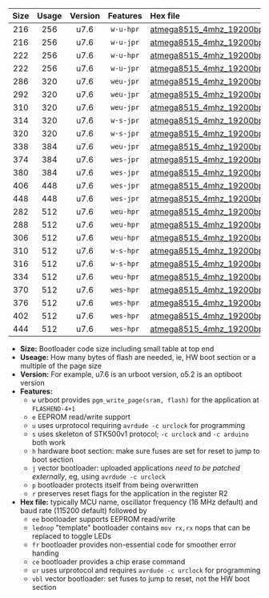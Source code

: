 |Size|Usage|Version|Features|Hex file|
|:-:|:-:|:-:|:-:|:--|
|216|256|u7.6|`w-u-hpr`|[atmega8515_4mhz_19200bps_ur.hex](https://raw.githubusercontent.com/stefanrueger/urboot/main//atmega8515_4mhz_19200bps_ur.hex)|
|216|256|u7.6|`w-u-jpr`|[atmega8515_4mhz_19200bps_ur_vbl.hex](https://raw.githubusercontent.com/stefanrueger/urboot/main//atmega8515_4mhz_19200bps_ur_vbl.hex)|
|222|256|u7.6|`w-u-hpr`|[atmega8515_4mhz_19200bps_lednop_ur.hex](https://raw.githubusercontent.com/stefanrueger/urboot/main//atmega8515_4mhz_19200bps_lednop_ur.hex)|
|222|256|u7.6|`w-u-jpr`|[atmega8515_4mhz_19200bps_lednop_ur_vbl.hex](https://raw.githubusercontent.com/stefanrueger/urboot/main//atmega8515_4mhz_19200bps_lednop_ur_vbl.hex)|
|286|320|u7.6|`weu-jpr`|[atmega8515_4mhz_19200bps_ee_ur_vbl.hex](https://raw.githubusercontent.com/stefanrueger/urboot/main//atmega8515_4mhz_19200bps_ee_ur_vbl.hex)|
|292|320|u7.6|`weu-jpr`|[atmega8515_4mhz_19200bps_ee_lednop_ur_vbl.hex](https://raw.githubusercontent.com/stefanrueger/urboot/main//atmega8515_4mhz_19200bps_ee_lednop_ur_vbl.hex)|
|310|320|u7.6|`weu-jpr`|[atmega8515_4mhz_19200bps_ee_lednop_fr_ur_vbl.hex](https://raw.githubusercontent.com/stefanrueger/urboot/main//atmega8515_4mhz_19200bps_ee_lednop_fr_ur_vbl.hex)|
|314|320|u7.6|`w-s-jpr`|[atmega8515_4mhz_19200bps_vbl.hex](https://raw.githubusercontent.com/stefanrueger/urboot/main//atmega8515_4mhz_19200bps_vbl.hex)|
|320|320|u7.6|`w-s-jpr`|[atmega8515_4mhz_19200bps_lednop_vbl.hex](https://raw.githubusercontent.com/stefanrueger/urboot/main//atmega8515_4mhz_19200bps_lednop_vbl.hex)|
|338|384|u7.6|`weu-jpr`|[atmega8515_4mhz_19200bps_ee_lednop_fr_ce_ur_vbl.hex](https://raw.githubusercontent.com/stefanrueger/urboot/main//atmega8515_4mhz_19200bps_ee_lednop_fr_ce_ur_vbl.hex)|
|374|384|u7.6|`wes-jpr`|[atmega8515_4mhz_19200bps_ee_vbl.hex](https://raw.githubusercontent.com/stefanrueger/urboot/main//atmega8515_4mhz_19200bps_ee_vbl.hex)|
|380|384|u7.6|`wes-jpr`|[atmega8515_4mhz_19200bps_ee_lednop_vbl.hex](https://raw.githubusercontent.com/stefanrueger/urboot/main//atmega8515_4mhz_19200bps_ee_lednop_vbl.hex)|
|406|448|u7.6|`wes-jpr`|[atmega8515_4mhz_19200bps_ee_lednop_fr_vbl.hex](https://raw.githubusercontent.com/stefanrueger/urboot/main//atmega8515_4mhz_19200bps_ee_lednop_fr_vbl.hex)|
|448|448|u7.6|`wes-jpr`|[atmega8515_4mhz_19200bps_ee_lednop_fr_ce_vbl.hex](https://raw.githubusercontent.com/stefanrueger/urboot/main//atmega8515_4mhz_19200bps_ee_lednop_fr_ce_vbl.hex)|
|282|512|u7.6|`weu-hpr`|[atmega8515_4mhz_19200bps_ee_ur.hex](https://raw.githubusercontent.com/stefanrueger/urboot/main//atmega8515_4mhz_19200bps_ee_ur.hex)|
|288|512|u7.6|`weu-hpr`|[atmega8515_4mhz_19200bps_ee_lednop_ur.hex](https://raw.githubusercontent.com/stefanrueger/urboot/main//atmega8515_4mhz_19200bps_ee_lednop_ur.hex)|
|306|512|u7.6|`weu-hpr`|[atmega8515_4mhz_19200bps_ee_lednop_fr_ur.hex](https://raw.githubusercontent.com/stefanrueger/urboot/main//atmega8515_4mhz_19200bps_ee_lednop_fr_ur.hex)|
|310|512|u7.6|`w-s-hpr`|[atmega8515_4mhz_19200bps.hex](https://raw.githubusercontent.com/stefanrueger/urboot/main//atmega8515_4mhz_19200bps.hex)|
|316|512|u7.6|`w-s-hpr`|[atmega8515_4mhz_19200bps_lednop.hex](https://raw.githubusercontent.com/stefanrueger/urboot/main//atmega8515_4mhz_19200bps_lednop.hex)|
|334|512|u7.6|`weu-hpr`|[atmega8515_4mhz_19200bps_ee_lednop_fr_ce_ur.hex](https://raw.githubusercontent.com/stefanrueger/urboot/main//atmega8515_4mhz_19200bps_ee_lednop_fr_ce_ur.hex)|
|370|512|u7.6|`wes-hpr`|[atmega8515_4mhz_19200bps_ee.hex](https://raw.githubusercontent.com/stefanrueger/urboot/main//atmega8515_4mhz_19200bps_ee.hex)|
|376|512|u7.6|`wes-hpr`|[atmega8515_4mhz_19200bps_ee_lednop.hex](https://raw.githubusercontent.com/stefanrueger/urboot/main//atmega8515_4mhz_19200bps_ee_lednop.hex)|
|402|512|u7.6|`wes-hpr`|[atmega8515_4mhz_19200bps_ee_lednop_fr.hex](https://raw.githubusercontent.com/stefanrueger/urboot/main//atmega8515_4mhz_19200bps_ee_lednop_fr.hex)|
|444|512|u7.6|`wes-hpr`|[atmega8515_4mhz_19200bps_ee_lednop_fr_ce.hex](https://raw.githubusercontent.com/stefanrueger/urboot/main//atmega8515_4mhz_19200bps_ee_lednop_fr_ce.hex)|

- **Size:** Bootloader code size including small table at top end
- **Useage:** How many bytes of flash are needed, ie, HW boot section or a multiple of the page size
- **Version:** For example, u7.6 is an urboot version, o5.2 is an optiboot version
- **Features:**
  + `w` urboot provides `pgm_write_page(sram, flash)` for the application at `FLASHEND-4+1`
  + `e` EEPROM read/write support
  + `u` uses urprotocol requiring `avrdude -c urclock` for programming
  + `s` uses skeleton of STK500v1 protocol; `-c urclock` and `-c arduino` both work
  + `h` hardware boot section: make sure fuses are set for reset to jump to boot section
  + `j` vector bootloader: uploaded applications *need to be patched externally*, eg, using `avrdude -c urclock`
  + `p` bootloader protects itself from being overwritten
  + `r` preserves reset flags for the application in the register R2
- **Hex file:** typically MCU name, oscillator frequency (16 MHz default) and baud rate (115200 default) followed by
  + `ee` bootloader supports EEPROM read/write
  + `lednop` "template" bootloader contains `mov rx,rx` nops that can be replaced to toggle LEDs
  + `fr` bootloader provides non-essential code for smoother error handing
  + `ce` bootloader provides a chip erase command
  + `ur` uses urprotocol and requires `avrdude -c urclock` for programming
  + `vbl` vector bootloader: set fuses to jump to reset, not the HW boot section
